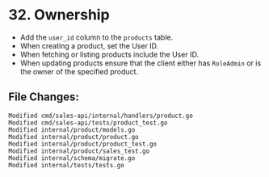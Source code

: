 # 32. Ownership

- Add the `user_id` column to the `products` table.
- When creating a product, set the User ID.
- When fetching or listing products include the User ID.
- When updating products ensure that the client either has
  `RoleAdmin` or is the owner of the specified product.


## File Changes:

```
Modified cmd/sales-api/internal/handlers/product.go
Modified cmd/sales-api/tests/product_test.go
Modified internal/product/models.go
Modified internal/product/product.go
Modified internal/product/product_test.go
Modified internal/product/sales_test.go
Modified internal/schema/migrate.go
Modified internal/tests/tests.go
```